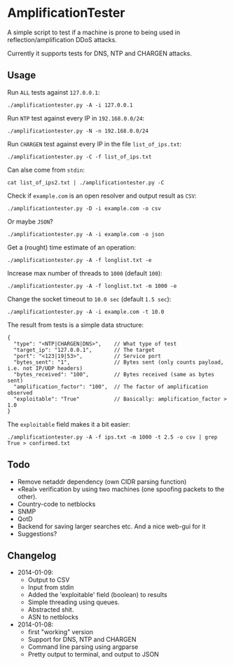 AmplificationTester
===================

A simple script to test if a machine is prone to being used in reflection/amplification DDoS attacks.

Currently it supports tests for DNS, NTP and CHARGEN attacks.

Usage
-----

Run `ALL` tests against `127.0.0.1`:

    ./amplificationtester.py -A -i 127.0.0.1

Run `NTP` test against every IP in `192.168.0.0/24`:

    ./amplificationtester.py -N -n 192.168.0.0/24

Run `CHARGEN` test against every IP in the file `list_of_ips.txt`:

    ./amplificationtester.py -C -f list_of_ips.txt

Can alse come from `stdin`:

    cat list_of_ips2.txt | ./amplificationtester.py -C

Check if `example.com` is an open resolver and output result as `CSV`:

    ./amplificationtester.py -D -i example.com -o csv

Or maybe `JSON`?

    ./amplificationtester.py -A -i example.com -o json

Get a (rought) time estimate of an operation:

    ./amplificationtester.py -A -f longlist.txt -e

Increase max number of threads to `1000` (default `100`):

    ./amplificationtester.py -A -f longlist.txt -m 1000 -e

Change the socket timeout to `10.0 sec` (default `1.5 sec`):

    ./amplificationtester.py -A -i example.com -t 10.0

The result from tests is a simple data structure:

    {
      "type": "<NTP|CHARGEN|DNS>",    // What type of test
      "target_ip": "127.0.0.1",       // The target
      "port": "<123|19|53>",          // Service port
      "bytes_sent": "1",              // Bytes sent (only counts payload, i.e. not IP/UDP headers)
      "bytes_received": "100",        // Bytes received (same as bytes sent)
      "amplification_factor": "100",  // The factor of amplification observed
      "exploitable": "True"           // Basically: amplification_factor > 1.0
    }

The `exploitable` field makes it a bit easier:

    ./amplificationtester.py -A -f ips.txt -m 1000 -t 2.5 -o csv | grep True > confirmed.txt

Todo
----
- Remove netaddr dependency (own CIDR parsing function)
- «Real» verification by using two machines (one spoofing packets to the other).
- Country-code to netblocks
- SNMP
- QotD
- Backend for saving larger searches etc. And a nice web-gui for it
- Suggestions?

Changelog
--------
- 2014-01-09: 
  - Output to CSV
  - Input from stdin
  - Added the 'exploitable' field (boolean) to results
  - Simple threading using queues.
  - Abstracted shit.
  - ASN to netblocks
- 2014-01-08:
  - first "working" version
  - Support for DNS, NTP and CHARGEN
  - Command line parsing using argparse
  - Pretty output to terminal, and output to JSON
